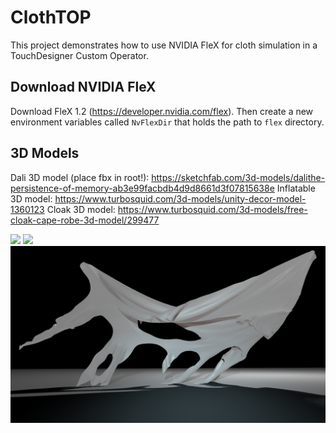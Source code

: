# ClothTOP

This project demonstrates how to use NVIDIA FleX for cloth simulation in a TouchDesigner Custom Operator. 

## Download NVIDIA FleX

Download FleX 1.2 (https://developer.nvidia.com/flex). Then create a new environment variables called `NvFlexDir` that holds the path to `flex` directory.

## 3D Models

Dali 3D model (place fbx in root!): https://sketchfab.com/3d-models/dalithe-persistence-of-memory-ab3e99facbdb4d9d8661d3f07815638e
Inflatable 3D model: https://www.turbosquid.com/3d-models/unity-decor-model-1360123
Cloak 3D model: https://www.turbosquid.com/3d-models/free-cloak-cape-robe-3d-model/299477

![](dali_gif.gif)
![](balloon_gif.gif)
![](cloak_bmp.bmp)